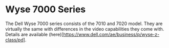 # Wyse 7000 Series

The Dell Wyse 7000 series consists of the 7010 and 7020 model. They are virtually the
same with differences in the video capabilities they come with. Details are available
(here)[https://www.dell.com/ae/business/p/wyse-z-class/pd].
